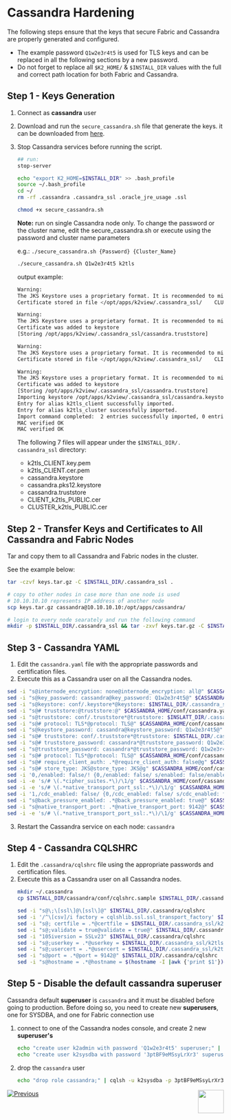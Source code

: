 # Cassandra Hardening

The following steps ensure that the keys that secure Fabric and Cassandra are properly generated and configured.

- The example password ```Q1w2e3r4t5``` is used for TLS keys and can be replaced in all the following sections by a new password.
- Do not forget to replace all `$K2_HOME/` & `$INSTALL_DIR`  values with the full and correct path location for both Fabric and Cassandra.


## Step 1 - Keys Generation

1. Connect as **cassandra** user
2. Download and run the `secure_cassandra.sh` file that generate the keys. it can be downloaded from [here](https://owncloud-bkp2.s3.amazonaws.com/adminoc/Utils/Hardening/secure_cassandra.sh). 
3. Stop Cassandra services before running the script.
    ```bash
    ## run: 
    stop-server
    ```

    ```bash
    echo "export K2_HOME=$INSTALL_DIR" >> .bash_profile
    source ~/.bash_profile
    cd ~/
    rm -rf .cassandra .cassandra_ssl .oracle_jre_usage .ssl

    chmod +x secure_cassandra.sh
    ````

    **Note:** run on single Cassandra node only. To change the password or the cluster name, edit the secure_cassandra.sh or execute using the password and cluster name parameters


    e.g.: `./secure_cassandra.sh {Password} {Cluster_Name}` 

    ```bash
    ./secure_cassandra.sh Q1w2e3r4t5 k2tls
    ```
    output example:
    
    ```bash
    Warning:
    The JKS Keystore uses a proprietary format. It is recommended to migrate    to PKCS12 which is an industry standard format using "keytool  -importkeystore -srckeystore /opt/apps/k2view/.cassandra_ssl/cassandra.  keystore -destkeystore /opt/apps/k2view/.cassandra_ssl/cassandra. keystore -deststoretype pkcs12".
    Certificate stored in file </opt/apps/k2view/.cassandra_ssl/    CLUSTER_k2tls_PUBLIC.cer>
    
    Warning:
    The JKS Keystore uses a proprietary format. It is recommended to migrate    to PKCS12 which is an industry standard format using "keytool  -importkeystore -srckeystore /opt/apps/k2view/.cassandra_ssl/cassandra.  keystore -destkeystore /opt/apps/k2view/.cassandra_ssl/cassandra. keystore -deststoretype pkcs12".
    Certificate was added to keystore
    [Storing /opt/apps/k2view/.cassandra_ssl/cassandra.truststore]
    
    Warning:
    The JKS Keystore uses a proprietary format. It is recommended to migrate    to PKCS12 which is an industry standard format using "keytool  -importkeystore -srckeystore /opt/apps/k2view/.cassandra_ssl/cassandra.  keystore -destkeystore /opt/apps/k2view/.cassandra_ssl/cassandra. keystore -deststoretype pkcs12".
    Certificate stored in file </opt/apps/k2view/.cassandra_ssl/    CLIENT_k2tls_PUBLIC.cer>
    
    Warning:
    The JKS Keystore uses a proprietary format. It is recommended to migrate    to PKCS12 which is an industry standard format using "keytool  -importkeystore -srckeystore /opt/apps/k2view/.cassandra_ssl/cassandra.  keystore -destkeystore /opt/apps/k2view/.cassandra_ssl/cassandra. keystore -deststoretype pkcs12".
    Certificate was added to keystore
    [Storing /opt/apps/k2view/.cassandra_ssl/cassandra.truststore]
    Importing keystore /opt/apps/k2view/.cassandra_ssl/cassandra.keystore to    /opt/apps/k2view/.cassandra_ssl/cassandra.pks12.keystore...
    Entry for alias k2tls_client successfully imported.
    Entry for alias k2tls_cluster successfully imported.
    Import command completed:  2 entries successfully imported, 0 entries   failed or cancelled
    MAC verified OK
    MAC verified OK 
    ```
    
    The following 7 files will appear under the `$INSTALL_DIR/. cassandra_ssl` directory:
    - k2tls_CLIENT.key.pem
    - k2tls_CLIENT.cer.pem
    - cassandra.keystore
    - cassandra.pks12.keystore
    - cassandra.truststore
    - CLIENT_k2tls_PUBLIC.cer
    - CLUSTER_k2tls_PUBLIC.cer

## Step 2 - Transfer Keys and Certificates to All Cassandra and Fabric Nodes

Tar and copy them to all Cassandra and Fabric nodes in the cluster.  

See the example below: 

``` bash
tar -czvf keys.tar.gz -C $INSTALL_DIR/.cassandra_ssl .

# copy to other nodes in case more than one node is used
# 10.10.10.10 represents IP address of another node
scp keys.tar.gz cassandra@10.10.10.10:/opt/apps/cassandra/

# login to every node searately and run the following command
mkdir -p $INSTALL_DIR/.cassandra_ssl && tar -zxvf keys.tar.gz -C $INSTALL_DIR/.cassandra_ssl
```

## Step 3 - Cassandra YAML

1. Edit the `cassandra.yaml` file with the appropriate passwords and certification files.
2. Execute this as a Cassandra user on all the Cassandra nodes. 

```bash
sed -i "s@internode_encryption: none@internode_encryption: all@" $CASSANDRA_HOME/conf/cassandra.yaml
sed -i "s@key_password: cassandra@key_password: Q1w2e3r4t5@" $CASSANDRA_HOME/conf/cassandra.yaml
sed -i "s@keystore: conf/.keystore*@keystore: $INSTALL_DIR/.cassandra_ssl/cassandra.keystore@" $CASSANDRA_HOME/conf/cassandra.yaml
sed -i "s@# truststore:@truststore:@" $CASSANDRA_HOME/conf/cassandra.yaml
sed -i "s@truststore: conf/.truststore*@truststore: $INSLATT_DIR/.cassandra_ssl/cassandra.truststore@" $CASSANDRA_HOME/conf/cassandra.yaml
sed -i "s@# protocol: TLS*@protocol: TLS@" $CASSANDRA_HOME/conf/cassandra.yaml
sed -i "s@keystore_password: cassandra@keystore_password: Q1w2e3r4t5@" $CASSANDRA_HOME/conf/cassandra.yaml
sed -i "s@# truststore: conf/.truststore*@truststore: $INSTALL_DIR/.cassandra_ssl/cassandra.truststore@" $CASSANDRA_HOME/conf/cassandra.yaml
sed -i "s@# truststore_password: cassandra*@truststore_password: Q1w2e3r4t5@" $CASSANDRA_HOME/conf/cassandra.yaml
sed -i "s@truststore_password: cassandra*@truststore_password: Q1w2e3r4t5@" $CASSANDRA_HOME/conf/cassandra.yaml
sed -i "s@# protocol: TLS*@protocol: TLS@" $CASSANDRA_HOME/conf/cassandra.yaml
sed -i "s@# require_client_auth: .*@require_client_auth: false@g" $CASSANDRA_HOME/conf/cassandra.yaml
sed -i "s@# store_type: JKS@store_type: JKS@g" $CASSANDRA_HOME/conf/cassandra.yaml
sed -i '0,/enabled: false/! {0,/enabled: false/ s/enabled: false/enabled: true/}' $CASSANDRA_HOME/conf/cassandra.yaml
sed -i -e 's/# \(.*cipher_suites.*\)/\1/g' $CASSANDRA_HOME/conf/cassandra.yaml
sed -i -e 's/# \(.*native_transport_port_ssl:.*\)/\1/g' $CASSANDRA_HOME/conf/cassandra.yaml
sed -i '1,/cdc_enabled: false/ {0,/cdc_enabled: false/ s/cdc_enabled: false/cdc_enabled: true/}' $CASSANDRA_HOME/conf/cassandra.yaml
sed -i "s@back_pressure_enabled: .*@back_pressure_enabled: true@" $CASSANDRA_HOME/conf/cassandra.yaml
sed -i "s@native_transport_port: .*@native_transport_port: 9142@" $CASSANDRA_HOME/conf/cassandra.yaml
sed -i -e 's/# \(.*native_transport_port_ssl:.*\)/\1/g' $CASSANDRA_HOME/conf/cassandra.yaml
```

3. Restart the Cassandra service on each node: ```cassandra```


## Step 4 - Cassandra CQLSHRC
1. Edit the `.cassandra/cqlshrc` file using the appropriate passwords and certification files.
2. Execute this as a Cassandra user on all Cassandra nodes. 
    ```bash
    mkdir ~/.cassandra
    cp $INSTALL_DIR/cassandra/conf/cqlshrc.sample $INSTALL_DIR/.cassandra/cqlshrc

    sed -i "s@\;\[ssl\]@\[ssl\]@" $INSTALL_DIR/.cassandra/cqlshrc
    sed -i '/^\[csv]/i factory = cqlshlib.ssl.ssl_transport_factory' $INSTALL_DIR/.cassandra/cqlshrc
    sed -i "s@; certfile = .*@certfile = $INSTALL_DIR/.cassandra_ssl/k2tls_CLIENT.cer.pem@" $INSLATT_DIR/.cassandra/cqlshrc
    sed -i "s@;validate = true@validate = true@" $INSTALL_DIR/.cassandra/cqlshrc
    sed -i "105iversion = SSLv23" $INSTALL_DIR/.cassandra/cqlshrc
    sed -i "s@;userkey = .*@userkey = $INSTALL_DIR/.cassandra_ssl/k2tls_CLIENT.key.pem@" $INSTALL_DIR/.cassandra/cqlshrc
    sed -i "s@;usercert = .*@usercert = $INSTALL_DIR/.cassandra_ssl/k2tls_CLIENT.cer.pem@" $INSTALL_DIR/.cassandra/cqlshrc
    sed -i "s@port = .*@port = 9142@" $INSTALL_DIR/.cassandra/cqlshrc
    sed -i "s@hostname = .*@hostname = $(hostname -I |awk {'print $1'})@" $INSTALL_DIR/.cassandra/cqlshrc
    ```


## Step 5 - Disable the default cassandra superuser

Cassandra default **superuser** is `cassandra` and it must be disabled before going to production. Before doing so, you need to create new **superusers**, one for SYSDBA, and one for Fabric connection use

1. connect to one of the Cassandra nodes console, and create 2 new **superuser's**

   ~~~bash
   echo "create user k2admin with password 'Q1w2e3r4t5' superuser;" | cqlsh -u cassandra -p cassandra $(hostname -i) 9142 --ssl
   echo "create user k2sysdba with password '3ptBF9eMSsyLrXr3' superuser;" | cqlsh -u cassandra -p cassandra $(hostname -i) 9142 --ssl
   ~~~

2. drop the `cassandra` user

   ~~~bash
   echo "drop role cassandra;" | cqlsh -u k2sysdba -p 3ptBF9eMSsyLrXr3 $(hostname -i) 9142 --ssl
   ~~~

   

[![Previous](/articles/images/Previous.png)](/articles/99_fabric_infras/devops/03_fabric_api_and_ui_hardening.md)[<img align="right" width="60" height="54" src="/articles/images/Next.png">](/articles/99_fabric_infras/devops/05_connect_fabric_to_cassandra_with_tls.md)
